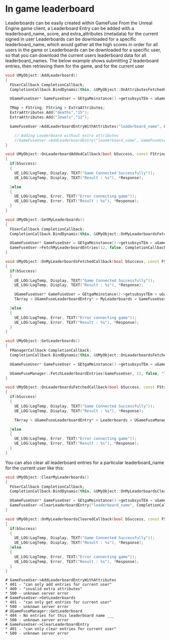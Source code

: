 # In game leaderboard

Leaderboards can be easily created within GameFuse From the Unreal Engine game client, a Leaderboard Entry can be added with a leaderboard_name, score, and extra_attributes (metadata) for the current signed in user Leaderboards can be downloaded for a specific leaderboard_name, which would gather all the high scores in order for all users in the game or Leaderboards can be downloaded for a specific user, so that you can download the current users leaderboard data for all leaderboard_names. The below example shows submitting 2 leaderboard entries, then retrieving them for the game, and for the current user

```cpp
void UMyObject::AddLeaderboard()
{
  FUserCallback CompletionCallback;
  CompletionCallback.BindDynamic(this, &UMyObject::OnAttributesFetchedCallback);

  UGameFuseUser* GameFuseUser = GEtgaMeinstance()->getsubsysTEm < uGameFuseuser > ();

  TMap < FString, FString > ExtraAttributes;
  ExtraAttributes.Add("deaths","15");
  ExtraAttributes.Add("Jewels","12");

  GameFuseUser->AddLeaderboardEntryWithAttributes("leaderboard_name", GameFuseUser->GetScore(), ExtraAttributes, CompletionCallback);

	// Adding Leaderboard without extra attributes
	//GameFuseUser->AddLeaderboardEntry("leaderboard_name", GameFuseUser->GetScore(), CompletionCallback);
}

void UMyObject::OnLeaderboardAddedCallback(bool bSuccess, const FString& Response)
{
  if(bSuccess)
  {
    UE_LOG(LogTemp, Display, TEXT("Game Connected Successfully"));
    UE_LOG(LogTemp, Display, TEXT("Result : %s"), *Response);

  }else
  {
    UE_LOG(LogTemp, Error, TEXT("Error connecting game"));
    UE_LOG(LogTemp, Error, TEXT("Result : %s"), *Response);
  }
}

void UMyObject::GetMyLeaderboards()
{
  FUserCallback CompletionCallback;
  CompletionCallback.BindDynamic(this, &UMyObject::OnMyLeaderboardsFetchedCallback);

  UGameFuseUser* GameFuseUser = GEtgaMeinstance()->getsubsysTEm < uGameFuseuser > ();
  GameFuseUser->FetchMyLeaderboardEntries(12, false, CompletionCallback);
}

void UMyObject::OnMyLeaderboardsFetchedCallback(bool bSuccess, const FString& Response)
{
  if(bSuccess)
  {
    UE_LOG(LogTemp, Display, TEXT("Game Connected Successfully"));
    UE_LOG(LogTemp, Display, TEXT("Result : %s"), *Response);

    UGameFuseUser* GameFuseUser = GEtgaMeinstance()->getsubsysTEm < uGameFuseuser > ();
    TArray < UGameFuseLeaderboardEntry* > MyLeaderboards = GameFuseUser->GetLeaderboards();

  }else
  {
    UE_LOG(LogTemp, Error, TEXT("Error connecting game"));
    UE_LOG(LogTemp, Error, TEXT("Result : %s"), *Response);
  }
}

void UMyObject::GetLeaderboards()
{
  FManagerCallback CompletionCallback;
  CompletionCallback.BindDynamic(this, &UMyObject::OnLeaderboardsFetchedCallback);

  UGameFuseUser* GameFuseUser = GEtgaMeinstance()->getsubsysTEm < uGameFuseuser > ();

  UGameFuseManager::FetchLeaderboardEntries(GameFuseUser, 15, false, "leaderboard_name", CompletionCallback);
}

void UMyObject::OnLeaderboardsFetchedCallback(bool bSuccess, const FString& Response)
{
  if(bSuccess)
  {
    UE_LOG(LogTemp, Display, TEXT("Game Connected Successfully"));
    UE_LOG(LogTemp, Display, TEXT("Result : %s"), *Response);

    TArray < UGameFuseLeaderboardEntry* > Leaderboards = UGameFuseManager::GetLeaderboard();

  }else
  {
    UE_LOG(LogTemp, Error, TEXT("Error connecting game"));
    UE_LOG(LogTemp, Error, TEXT("Result : %s"), *Response);
  }
}

```

You can also clear all leaderboard entries for a particular leaderboard_name for the current user like this:

```cpp
void UMyObject::ClearMyLeaderboards()
{
  FUserCallback CompletionCallback;
  CompletionCallback.BindDynamic(this, &UMyObject::OnMyLeaderboardsClearedCallback);

  UGameFuseUser* GameFuseUser = GEtgaMeinstance()->getsubsysTEm < uGameFuseuser > ();
  GameFuseUser->ClearLeaderboardEntry("leaderboard_name", CompletionCallback);
}

void UMyObject::OnMyLeaderboardsClearedCallback(bool bSuccess, const FString& Response)
{
  if(bSuccess)
  {
    UE_LOG(LogTemp, Display, TEXT("Game Connected Successfully"));
    UE_LOG(LogTemp, Display, TEXT("Result : %s"), *Response);
  }else
  {
    UE_LOG(LogTemp, Error, TEXT("Error connecting game"));
    UE_LOG(LogTemp, Error, TEXT("Result : %s"), *Response);
  }
}

```

```
# GameFuseUser->AddLeaderboardEntryWithAttributes
* 401 - "can only add entries for current user"
* 400 - "invalid extra attributes"
* 500 - unknown server error
# GameFuseUser->GetLeaderboards
* 401 - "can only get entries for current user"
* 500 - unknown server error
# UGameFuseManager::GetLeaderboard
* 404 - No entries for this leaderboard name ___
* 500 - unknown server error
# GameFuseUser->ClearLeaderboardEntry
* 401 - "can only clear entries for current user"
* 500 - unknown server error
```